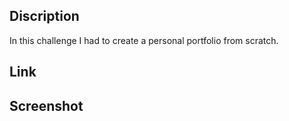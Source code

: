 ## Discription
In this challenge I had to create a personal portfolio from scratch.

## Link

## Screenshot

